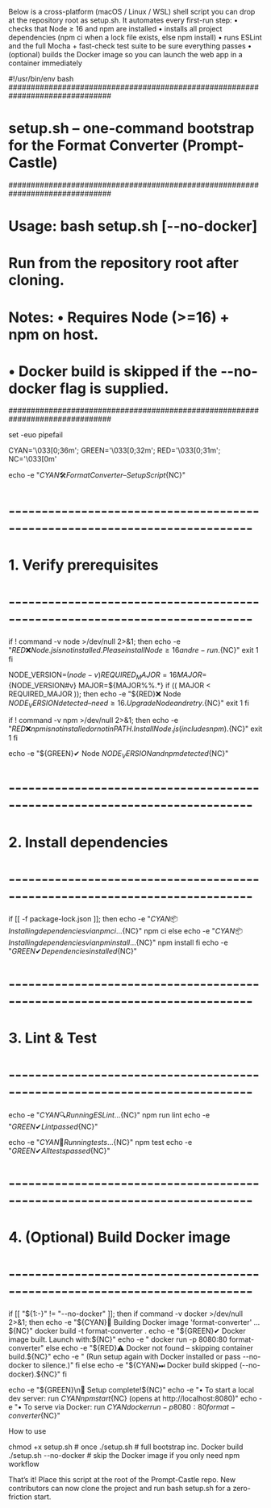 Below is a cross-platform (macOS / Linux / WSL) shell script you can drop at the repository root as setup.sh.
It automates every first-run step:
	•	checks that Node ≥ 16 and npm are installed
	•	installs all project dependencies (npm ci when a lock file exists, else npm install)
	•	runs ESLint and the full Mocha + fast-check test suite to be sure everything passes
	•	(optional) builds the Docker image so you can launch the web app in a container immediately

#!/usr/bin/env bash
###############################################################################
# setup.sh – one-command bootstrap for the Format Converter (Prompt-Castle)  #
###############################################################################
# Usage:   bash setup.sh [--no-docker]
#          Run from the repository root after cloning.
# Notes:   • Requires Node (>=16) + npm on host.                           #
#          • Docker build is skipped if the --no-docker flag is supplied. #
###############################################################################

set -euo pipefail

CYAN='\033[0;36m'; GREEN='\033[0;32m'; RED='\033[0;31m'; NC='\033[0m'

echo -e "${CYAN}🛠  Format Converter – Setup Script${NC}"

# --------------------------------------------------------------------------- #
# 1. Verify prerequisites                                                    #
# --------------------------------------------------------------------------- #
if ! command -v node >/dev/null 2>&1; then
  echo -e "${RED}❌ Node.js is not installed. Please install Node ≥16 and re-run.${NC}"
  exit 1
fi

NODE_VERSION=$(node -v)
REQUIRED_MAJOR=16
MAJOR=${NODE_VERSION#v}
MAJOR=${MAJOR%%.*}
if (( MAJOR < REQUIRED_MAJOR )); then
  echo -e "${RED}❌ Node $NODE_VERSION detected – need ≥16. Upgrade Node and retry.${NC}"
  exit 1
fi

if ! command -v npm >/dev/null 2>&1; then
  echo -e "${RED}❌ npm is not installed or not in PATH. Install Node.js (includes npm).${NC}"
  exit 1
fi

echo -e "${GREEN}✔ Node ${NODE_VERSION} and npm detected${NC}"

# --------------------------------------------------------------------------- #
# 2. Install dependencies                                                    #
# --------------------------------------------------------------------------- #
if [[ -f package-lock.json ]]; then
  echo -e "${CYAN}📦 Installing dependencies via npm ci …${NC}"
  npm ci
else
  echo -e "${CYAN}📦 Installing dependencies via npm install …${NC}"
  npm install
fi
echo -e "${GREEN}✔ Dependencies installed${NC}"

# --------------------------------------------------------------------------- #
# 3. Lint & Test                                                             #
# --------------------------------------------------------------------------- #
echo -e "${CYAN}🔍 Running ESLint …${NC}"
npm run lint
echo -e "${GREEN}✔ Lint passed${NC}"

echo -e "${CYAN}🧪 Running tests …${NC}"
npm test
echo -e "${GREEN}✔ All tests passed${NC}"

# --------------------------------------------------------------------------- #
# 4. (Optional) Build Docker image                                           #
# --------------------------------------------------------------------------- #
if [[ "${1:-}" != "--no-docker" ]]; then
  if command -v docker >/dev/null 2>&1; then
    echo -e "${CYAN}🐳 Building Docker image 'format-converter' …${NC}"
    docker build -t format-converter .
    echo -e "${GREEN}✔ Docker image built. Launch with:${NC}"
    echo -e "   docker run -p 8080:80 format-converter"
  else
    echo -e "${RED}⚠ Docker not found – skipping container build.${NC}"
    echo -e "   (Run setup again with Docker installed or pass --no-docker to silence.)"
  fi
else
  echo -e "${CYAN}⏭  Docker build skipped (--no-docker).${NC}"
fi

echo -e "${GREEN}\n🎉 Setup complete!${NC}"
echo -e "• To start a local dev server: run ${CYAN}npm start${NC} (opens at http://localhost:8080)"
echo -e "• To serve via Docker:        run ${CYAN}docker run -p 8080:80 format-converter${NC}"

How to use

chmod +x setup.sh     # once
./setup.sh            # full bootstrap inc. Docker build
./setup.sh --no-docker  # skip the Docker image if you only need npm workflow

That’s it! Place this script at the root of the Prompt-Castle repo.
New contributors can now clone the project and run bash setup.sh for a zero-friction start.
